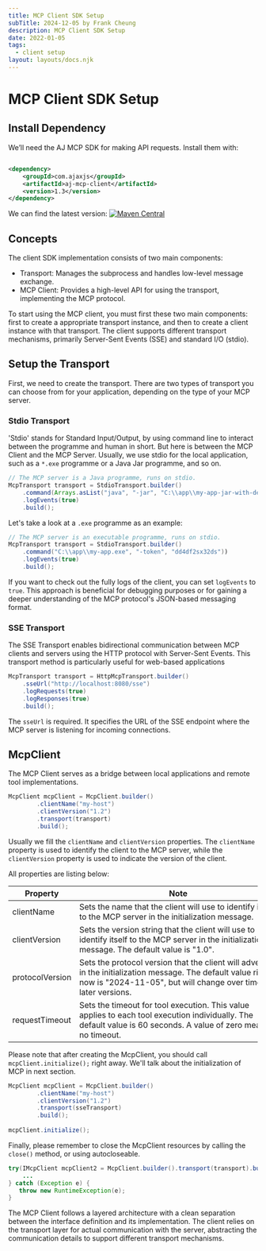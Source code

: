```yaml
---
title: MCP Client SDK Setup
subTitle: 2024-12-05 by Frank Cheung
description: MCP Client SDK Setup
date: 2022-01-05
tags:
  - client setup
layout: layouts/docs.njk
---
```


# MCP Client SDK Setup

## Install Dependency

We’ll need the AJ MCP SDK for making API requests. Install them with:

```xml

<dependency>
    <groupId>com.ajaxjs</groupId>
    <artifactId>aj-mcp-client</artifactId>
    <version>1.3</version>
</dependency>
```

We can find the latest version:
[![Maven Central](https://img.shields.io/maven-central/v/com.ajaxjs/aj-mcp-client?label=Latest%20Release)](https://central.sonatype.com/artifact/com.ajaxjs/aj-mcp-client)

## Concepts

The client SDK implementation consists of two main components:

- Transport: Manages the subprocess and handles low-level message exchange.
- MCP Client: Provides a high-level API for using the transport, implementing the MCP protocol.

To start using the MCP client, you must first these two main components:
first to create a appropriate transport instance, and then to create a client instance with that transport.
The client supports different transport mechanisms, primarily Server-Sent Events (SSE) and standard I/O (stdio).

## Setup the Transport

First, we need to create the transport. There are two types of transport you can choose from for your application, depending on the type of your MCP
server.

### Stdio Transport

'Stdio' stands for Standard Input/Output, by using command line to interact between the programme and human in short. But here is between the MCP
Client
and the MCP Server. Usually, we use stdio for the local application, such as a `*.exe` programme or a Java Jar programme, and so on.

``` java
// The MCP server is a Java programme, runs on stdio.
McpTransport transport = StdioTransport.builder()
    .command(Arrays.asList("java", "-jar", "C:\\app\\my-app-jar-with-dependencies.jar"))
    .logEvents(true)
    .build();
```

Let's take a look at a `.exe` programme as an example:

``` java
// The MCP server is an executable programme, runs on stdio.
McpTransport transport = StdioTransport.builder()
    .command("C:\\app\\my-app.exe", "-token", "dd4df2sx32ds"))
    .logEvents(true)
    .build();
```

If you want to check out the fully logs of the client, you can set `logEvents` to `true`. This approach is beneficial for debugging purposes or for
gaining a deeper understanding of the MCP protocol's JSON-based messaging format.

### SSE Transport

The SSE Transport enables bidirectional communication between MCP clients and servers using the HTTP protocol with Server-Sent Events. This transport
method is particularly useful for web-based applications

``` java
McpTransport transport = HttpMcpTransport.builder()
    .sseUrl("http://localhost:8080/sse")
    .logRequests(true)
    .logResponses(true)
    .build();
```

The `sseUrl` is required. It specifies the URL of the SSE endpoint where the MCP server is listening for incoming connections.

## McpClient

The MCP Client serves as a bridge between local applications and remote tool implementations.

``` java
McpClient mcpClient = McpClient.builder()
        .clientName("my-host")
        .clientVersion("1.2")
        .transport(transport)
        .build();
```

Usually we fill the `clientName` and `clientVersion` properties.
The `clientName` property is used to identify the client to the MCP server, while the  `clientVersion` property is used to indicate the version of the
client.

All properties are listing below:

| Property        | Note                                                                                                                                                                              | Type of value | Example of value         |
|-----------------|-----------------------------------------------------------------------------------------------------------------------------------------------------------------------------------|---------------|--------------------------|
| clientName      | Sets the name that the client will use to identify itself to the MCP server in the initialization message.                                                                        | String        | myapp/foo-app            |
| clientVersion   | Sets the version string that the client will use to identify itself to the MCP server in the initialization message. The default value is "1.0".                                  | String        | 1.0/2.1.2                |
| protocolVersion | Sets the protocol version that the client will advertise in the initialization message. The default value right now is "2024-11-05", but will change over time in later versions. | String        | 2024-11-05               |
| requestTimeout  | Sets the timeout for tool execution. This value applies to each tool execution individually. The default value is 60 seconds. A value of zero means no timeout.                   | Duration      | `Duration.ofSeconds(60)` |

Please note that after creating the McpClient, you should call `mcpClient.initialize();` right away.
We'll talk about the initialization of MCP in next section.

``` java
McpClient mcpClient = McpClient.builder()
        .clientName("my-host")
        .clientVersion("1.2")
        .transport(sseTransport)
        .build();
        
mcpClient.initialize();
```

Finally, please remember to close the McpClient resources by calling the `close()` method, or using autocloseable.

``` java
try(IMcpClient mcpClient2 = McpClient.builder().transport(transport).build()){
    ...
} catch (Exception e) {
   throw new RuntimeException(e);
}
```

The MCP Client follows a layered architecture with a clean separation between the interface definition and its implementation. The client relies on
the transport layer for actual communication with the server, abstracting the communication details to support different transport mechanisms.


<style>
table th:nth-child(2) {
 min-width: 400px;
}
table th:nth-child(3), table td:nth-child(3) {
 min-width: 120px!important;
 width: 120px;
}

table td:nth-child(2) {
 text-align: left;
}
</style>
